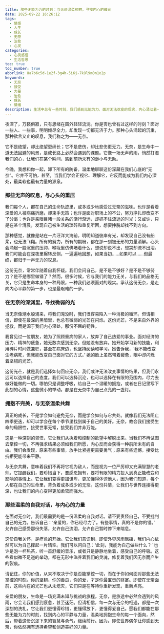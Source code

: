 ```yaml
---
title: 那些无能为力的时刻：与无奈温柔相拥，寻找内心的微光
date: 2025-09-22 16:26:12
tags:
  - 情感
  - 人生
  - 成长
  - 无奈
  - 治愈
  - 心灵
categories: 
  - 心灵感悟
  - 生活哲思
toc: true
toc_number: true
abbrlink: 8a7b6c5d-1e2f-3g4h-5i6j-7k8l9m0n1o2p
keywords:
  - 无奈
  - 接受
  - 力量
  - 治愈
  - 成长
  - 情绪
description: 生活中总有一些时刻，我们感到无能为力，面对无法改变的现实，内心涌动着一种名为“无奈”的情绪。这篇文章将带你温柔地探索这种普遍而深刻的感受，学会如何与它共处，并在其中找到属于自己的力量与希望。
---
```


夜深了，万籁俱寂，只有思绪在窗外轻轻流淌。你是否也曾有过这样的时刻？面对一些人、一些事，明明倾尽全力，却发现一切都无济于力。那种心头涌起的沉重，那种欲言又止的叹息，我们称之为——无奈。

它不是绝望，却比绝望更绵长；它不是悲伤，却比悲伤更无力。无奈，是生命中一道无法回避的风景，是成长路上必然会遇到的课题。它像一场无声的雨，悄然打湿我们的心，让我们在某个瞬间，感到前所未有的渺小与无助。

今晚，我想和你一起，卸下所有的防备，温柔地聊聊这份深藏在我们心底的“无奈”。它并不可怕，甚至，当我们学会正视它、理解它，它反而能成为我们内心深处，最柔软也最有力量的源泉。

### 那些无声的叹息，与心头的重压

我们每个人，都在自己的生命轨迹里，或多或少地感受过无奈的滋味。也许是看着深爱的人被病痛折磨，却束手无策；也许是面对职场上的不公，努力挣扎却改变不了分毫；也许是亲眼目睹一段关系的渐行渐远，却抓不住流逝的时光；又或许，只是在某个清晨，发现自己被生活的琐碎和重复所困，想要挣脱却找不到方向。

那种感觉，就像是站在一片汪洋大海前，明明知道彼岸有光，却发现自己没有船桨，也无法飞翔。所有的努力，所有的期盼，都在那一刻被无形的力量消解。心头会涌起一股沉重的压抑，喉咙里仿佛堵着什么，想说却说不出，想哭却流不出泪。我们可能会在深夜里辗转反侧，一遍遍地回想，如果当初……如果可以……但最终，都归于一声无力的叹息。

这份无奈，常常伴随着自我怀疑。我们会问自己，是不是不够好？是不是不够努力？是不是哪里做错了？然而，很多时候，它与我们的能力无关，与我们的品格无关，它只是生命本身的一种局限，一种我们必须面对的现实。承认这份无奈，是走向内心平静的第一步，也是最艰难的一步。

### 在无奈的深渊里，寻找微弱的光

当无奈像潮水般涌来，将我们淹没时，我们很容易陷入一种消极的循环。但请相信，即使在最深的黑暗里，也总有微弱的光芒在闪烁。这份光芒，不是来自外界的拯救，而是源于我们内心深处，那份不屈的韧性。

我曾见过一位朋友，她为了照顾重病的家人，放弃了自己热爱的事业。面对经济的压力、精神的疲惫，她无数次感到无奈。但她没有放弃。她开始学习新的技能，利用碎片时间做兼职，甚至在病床边，也坚持阅读和学习。她告诉我，‘我不能改变生老病死，但我能改变自己面对它的方式。’ 她的脸上虽然带着疲惫，眼中却闪烁着坚韧的光芒。

这份光芒，就是我们选择如何回应无奈。我们或许无法改变事情的结果，但我们永远可以选择自己的态度。我们可以选择沉沦，也可以选择在有限的范围内，尽力去做好能做的一切。哪怕只是调整呼吸，给自己一个温暖的拥抱，或者在日记里写下此刻的心情，这些微小的举动，都是在无奈中为自己点亮的一盏灯。

### 拥抱不完美，与无奈温柔共舞

真正的成长，不是学会如何避免无奈，而是学会如何与它共处。就像我们无法阻止四季更迭，却可以学会在每个季节里找到属于自己的美好。无奈，教会我们接受生命的局限性，接受世事无常，接受我们并非万能。

这是一种深刻的领悟，它让我们从执着和控制的欲望中解脱出来。当我们不再试图去掌控一切，不再强求结果必须如我们所愿，内心反而会获得一种前所未有的自由。我们会发现，原来有些事情，放手比紧握更需要勇气；原来有些遗憾，接受比抗拒更能带来平静。

与无奈共舞，意味着我们不再将它视为敌人，而是视为一位严厉却又充满智慧的老师。它提醒我们，要珍惜当下，要感恩拥有，要将有限的精力投入到真正能改变和影响的事情上。它让我们变得更加谦卑，更加懂得体谅他人，因为我们知道，每个人都在自己的生命里，背负着或多或少的无奈。这份共情，让我们与世界连接得更深，也让我们的内心变得更加柔软而强大。

### 那些温柔的自我对话，与内心的力量

在面对无奈时，我们最需要的是一份温柔的自我对话。请不要责怪自己，不要批判自己的无力。告诉自己：‘亲爱的，你已经尽力了。有些事情，真的不是你的错。’ 允许自己感受那份失落，允许自己流泪，允许自己暂时停下来喘息。

这份自我关怀，是疗愈的开始。它让我们意识到，即使外界风雨飘摇，我们内心依然可以为自己撑起一片晴空。我们可以问自己：‘此刻，我能为自己做些什么？’ 也许是泡一杯热茶，听一首舒缓的音乐，或者只是静静地坐着，感受自己的呼吸。这些看似微不足道的举动，都在无形中滋养着我们的灵魂，修复着我们因无奈而产生的裂痕。

请记住，你的价值，从来不取决于你是否能掌控一切，而在于你如何面对那些无法掌控的时刻。你的坚韧，你的善良，你的爱，才是你最宝贵的财富。即使在无奈面前，这些内在的光芒也从未熄灭，它们只是在等待你重新发现，重新点亮。

亲爱的朋友，生命是一场充满未知与挑战的旅程。无奈，是旅途中必然会遇到的风雨，它会让我们感到疲惫，甚至迷茫。但请相信，每一次与无奈的相遇，都是一次深刻的洗礼，它让我们更懂得珍惜，更懂得放下，更懂得爱自己。愿我们都能在那些无能为力的时刻，找到内心的平静与力量，温柔地拥抱生命的每一个面向，然后，带着这份沉淀下来的智慧与勇气，继续前行。因为，即使世界偶尔让你感到无奈，你依然拥有选择希望和创造美好的力量。
